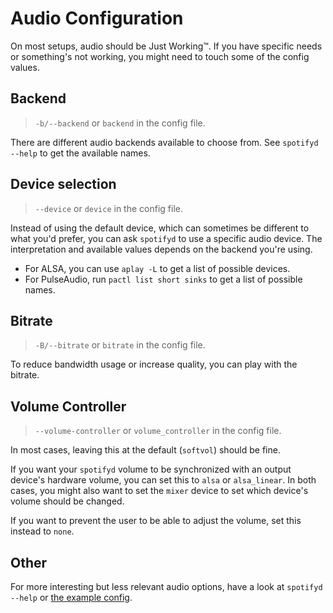 # Audio Configuration

On most setups, audio should be Just Working™. If you have specific needs or something's not working, you might need to touch some of the config values.

## Backend

> `-b/--backend` or `backend` in the config file.

There are different audio backends available to choose from. See `spotifyd --help` to get the available names.

## Device selection

> `--device` or `device` in the config file.

Instead of using the default device, which can sometimes be different to what you'd prefer, you can ask `spotifyd` to use a specific audio device. The interpretation and available values depends on the backend you're using.

- For ALSA, you can use `aplay -L` to get a list of possible devices.
- For PulseAudio, run `pactl list short sinks` to get a list of possible names.

## Bitrate

> `-B/--bitrate` or `bitrate` in the config file.

To reduce bandwidth usage or increase quality, you can play with the bitrate.

## Volume Controller

> `--volume-controller` or `volume_controller` in the config file.

In most cases, leaving this at the default (`softvol`) should be fine.

If you want your `spotifyd` volume to be synchronized with an output device's hardware volume, you can set this to `alsa` or `alsa_linear`. In both cases, you might also want to set the `mixer` device to set which device's volume should be changed.

If you want to prevent the user to be able to adjust the volume, set this instead to `none`.

## Other

For more interesting but less relevant audio options, have a look at `spotifyd --help` or [the example config](./).
